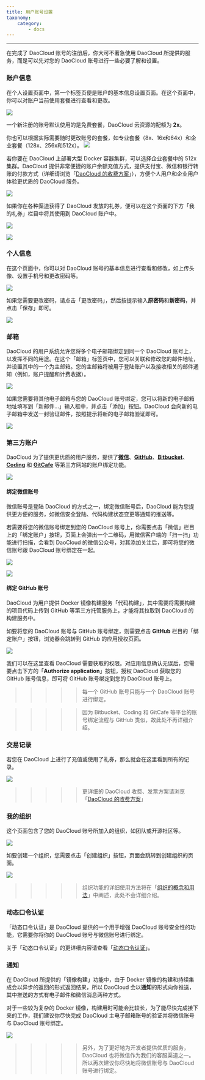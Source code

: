 ```yaml
---
title: 用户账号设置
taxonomy:
    category:
        - docs
---
```


<!-- TODO

本文的结构，以此介绍每一个用户中心的 Tab 页的功能，和注意事项

1. 账户信息
2. 个人信息
3. 邮箱
4. 第三方账户（强调绑定微信总资源，GitHub、等代码仓库可以留到后续章节详细介绍）
5. 交易记录（你需要在自己的主账号充值，可以使用的代金券我稍后提供给你）
6. 我的组织（后面单独文章详细介绍，这里简单提一句即可）
7. 动态口令认证（为了安全，后文详细介绍）
8. 通知（再次推荐用户绑定微信和验证邮箱）

-->
---

在完成了 DaoCloud 账号的注册后，你大可不著急使用 DaoCloud 所提供的服务，而是可以先对您的 DaoCloud 账号进行一些必要了解和设置。

### 账户信息

在个人设置页面中，第一个标签页便是账户的基本信息设置页面。在这个页面中，你可以对账户当前使用套餐进行查看和更改。

![](account-1.jpg)

一个新注册的账号默认使用的是免费套餐，DaoCloud 云资源的配额为 **2x**。

<!-- 需要解析云资源的配额 -->

你也可以根据实际需要随时更改账号的套餐，如专业套餐（8x、16x和64x）和企业套餐（128x、256x和512x）。
![](account-plan-1.jpg)

若你要在 DaoCloud 上部署大型 Docker 容器集群，可以选择企业套餐中的 512x 集群。DaoCloud 提供非常便捷的账户余额充值方式，提供支付宝、微信和银行转账的付款方式（详细请浏览「[DaoCloud 的收费方案](http://docs.daocloud.io/pricing-plan)」），方便个人用户和企业用户体验更优质的 DaoCloud 服务。

![](account-plan-3.jpg)

如果你在各种渠道获得了 DaoCloud 发放的礼券，便可以在这个页面的下方「我的礼券」栏目中将其使用到 DaoCloud 账户中。

![](account-2.jpg)

![](ticket-1.jpg)

### 个人信息

在这个页面中，你可以对 DaoCloud 账号的基本信息进行查看和修改，如上传头像、设置手机号和更改密码等。

![](profile-2.jpg)

如果您需要更改密码，请点击「更改密码」，然后按提示输入**原密码**和**新密码**，并点击「保存」即可。

![](profile-3.jpg)

### 邮箱

DaoCloud 的用户系统允许您将多个电子邮箱绑定到同一个 DaoCloud 账号上，以发挥不同的用途。在这个「邮箱」标签页中，您可以关联和修改您的邮件地址，并设置其中的一个为主邮箱。您的主邮箱将被用于登陆账户以及接收相关的邮件通知（例如，账户提醒和计费收据）。

![](email-1.jpg)

如果您需要将其他电子邮箱与您的 DaoCloud 账号绑定，您可以将新的电子邮箱地址填写到「新邮件...」输入框中，并点击「添加」按钮。DaoCloud 会向新的电子邮箱中发送一封验证邮件，按照提示将新的电子邮箱验证即可。

![](email-2.jpg)

### 第三方账户

DaoCloud 为了提供更优质的用户服务，提供了[**微信**](http://weixin.qq.com)、[**GitHub**](https://github.com)、[**Bitbucket**](https://bitbucket.org/)、[**Coding**](https://coding.net/) 和 [**GitCafe**](https://gitcafe.com) 等第三方网站的账户绑定功能。

![](3rd-accounts-1.jpg)

#### 绑定微信账号

微信账号是登陆 DaoCloud 的方式之一，绑定微信账号后，DaoCloud 能为您提供更方便的服务，如微信安全登陆、代码构建状态变更等通知的推送等。

若需要将您的微信账号绑定到您的 DaoCloud 账号上，你需要点击「微信」栏目上的「绑定账户」按钮，页面上会弹出一个二维码，用微信客户端的「扫一扫」功能进行扫描，会看到 DaoCloud 的微信公众号，对其添加关注后，即可将您的微信账号跟 DaoCloud 账号绑定在一起。

![](3rd-accounts-wechat.jpg)

![](wechat-4.jpeg)

#### 绑定 GitHub 账号

DaoCloud 为用户提供 Docker 镜像构建服务「代码构建」，其中需要将需要构建的项目代码上传到 GitHub 等第三方托管服务上，才能将其拉取到 DaoCloud 的构建服务中。

如要将您的 DaoCloud 账号与 GitHub 账号绑定，则需要点击 **GitHub** 栏目的「绑定账户」按钮，浏览器会跳转到 GitHub 的应用授权页面。

![](github-2.jpg)

我们可以在这里查看 DaoCloud 需要获取的权限。对应用信息确认无误后，您需要点击下方的「**Authorize application**」按钮，授权 DaoCloud 获取您的 GitHub 账号信息，即可将 GitHub 账号绑定到您的 DaoCloud 账号上。

>>>>> 每一个 GitHub 账号只能与一个 DaoCloud 账号进行绑定。

>>>>> 因为 Bitbucket、Coding 和 GitCafe 等平台的账号绑定流程与 GitHub 类似，故此处不再详细介绍。

### 交易记录

若您在 DaoCloud 上进行了充值或使用了礼券，那么就会在这里看到所有的记录。

![](check-2.jpg)

>>>>> 更详细的 DaoCloud 收费、发票方案请浏览「[DaoCloud 的收费方案](http://docs.daocloud.io/pricing-plan)」

### 我的组织

这个页面包含了您的 DaoCloud 账号所加入的组织，如团队或开源社区等。

![](organizations-1.jpg)

如要创建一个组织，您需要点击「创建组织」按钮，页面会跳转到创建组织的页面。

![](organizations-2.jpg)

>>>>> 组织功能的详细使用方法将在「[组织的概念和用法](http://docs.daocloud.io/daocloud-account-setting/daocloud-org)」中阐述，此处不会详细介绍。

### 动态口令认证

「动态口令认证」是 DaoCloud 提供的一个用于增强 DaoCloud 账号安全性的功能，它需要你将你的 DaoCloud 账号与微信账号进行绑定。

关于「动态口令认证」的更详细内容请查看「[动态口令认证](http://docs.daocloud.io/daocloud-account-setting/two-factor-auth)」。

### 通知

在 DaoCloud 所提供的「镜像构建」功能中，由于 Docker 镜像的构建和持续集成会以异步的返回的形式返回结果，所以 DaoCloud 会以**通知**的形式向你推送，其中推送的方式有电子邮件和微信消息两种方式。

对于一些较为复杂的 Docker 镜像，构建用时可能会比较长，为了能尽快完成接下来的工作，我们建议你尽快完成 DaoCloud 主电子邮箱账号的验证并将微信账号与 DaoCloud 账号绑定。

![](notications-1.jpg)

>>>>> 另外，为了更好地为开发者提供优质的服务，DaoCloud 也将微信作为我们的客服渠道之一。所以再次建议你尽快地将微信账号与 DaoCloud 账号进行绑定。

<!--
![](FileName11_10_2015_09_34_50_1447119290.jpg)### 账户信息

TODO: 术语表：个人账户、组织账户、配额

DaoCloud 提供了两种管理账户的方式，一种为个人账户，另一种为组织账户。

[用户中心](user.md)提供了当前用户的个人账户信息而[组织中心](organization.md)则提供了当前用户所选择组织的账户信息。

「用户中心」中的账户信息：

![用户中心：账户信息](/img/screenshots/features/profiles/account/user-account-info.png)

「组织中心」中的账户信息：

![组织中心：账户信息](/img/screenshots/features/profiles/account/org-account-info.png)

#### 账户余额

账户余额在「用户中心」和「组织中心」中分别显示了当前用户和所选择组织的账户余额。

> 提示：关于充值支付的细节请参考[账户充值](payment.md)。

> 注意：个人账户与组织账户的余额是完全独立的，也就是说个人账户的余额无法给组织使用，反之亦然。

#### 账户配额

接下来的列表在「用户中心」和「组织中心」中分别显示了当前用户和所选择组织的配额与使用情况。

> 注意：个人账户与组织账户的配额也是完全独立的，也就是说扩充个人账户的配额并无法增加组织的配额，反之亦然。



### 账户充值

DaoCloud 为个人和组织分别提供一个小配额的套餐以供试用，如果需要切换到更大配额的套餐，请先为账户充值。

#### 充值

充值前，先切换到要充值的个人或组织账号。

接下来在「用户中心」或「组织中心」内选中「账户信息」选项卡。

点击「充值」按钮后，可以输入要充值的金额并使用微信支付或支付宝进行二维码扫码充值。

![充值](/img/screenshots/features/profiles/payment/pay.png)

在微信或支付宝确认支付后，将成功充值。

![充值成功](/img/screenshots/features/profiles/payment/success.png)

> 注意：个人账户与组织账户的余额和配额是完全独立的，所以请在充值前**务必**确认充值到的账户，充值后将无法将余额转移到其他账户。

#### 交易记录

想要查询交易的历史记录或者给等待付款的订单付款，请在「用户中心」或「组织中心」内选中「交易记录」选项卡。

在这里，您可以检视历史订单的金额和状态。

![交易记录](/img/screenshots/features/profiles/payment/history.png)

> 提示：如果在充值时没有成功，订单会在交易记录中显示「等待付款」。等待付款的订单将在一天后过期，如果还需充值，请重新执行充值操作。

### 用户中心

用户中心提供了 DaoCloud 中个人账户的信息管理、邮箱管理、第三方服务和计费等服务。

「[账户信息](account.md)」选项卡中的内容已经在之前的章节介绍过，在这里不再赘述。

同时「交易记录」选项卡中的内容将在[账户充值](payment.md)中详细介绍。

#### 个人信息

在这里，您可以更改当前用户的头像、手机号和密码。

![组织信息](/img/screenshots/features/profiles/user/info.png)

#### 邮箱

在这里，您可以添加邮箱并设置主邮箱。

![组织信息](/img/screenshots/features/profiles/user/email.png)

#### 第三方账户

DaoCloud 目前支持 GitHub、Bitbucket、Coding、GitCafe 等国内外代码托管库。

> 注意：每个代码库的账号只能关联唯一的用户账户。

![组织信息](/img/screenshots/features/profiles/user/third-party.png)

> 提示：为了更好地服务开发者，我们使用微信作为客服渠道之一。如果您将微信账号与自己的 DaoCloud 账号绑定，我们即赠送两个项目、一个容器实例和一个服务实例。

-->

